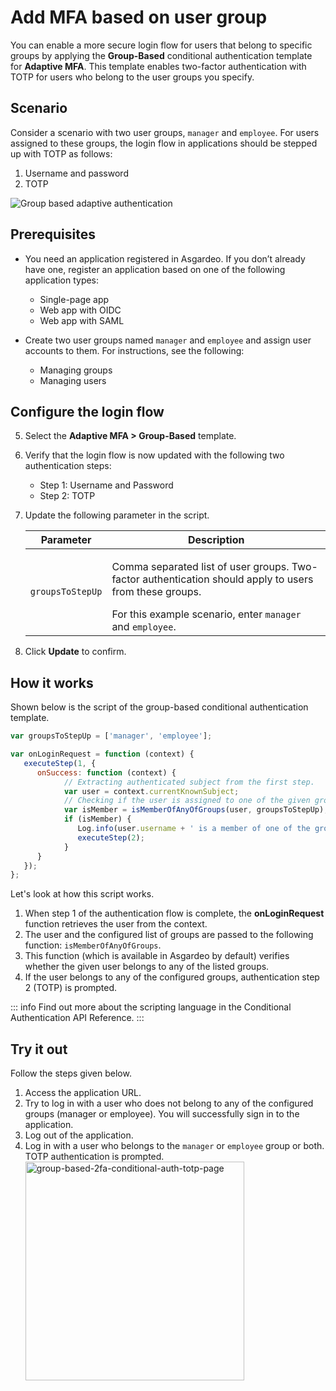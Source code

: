 # Add MFA based on user group

You can enable a more secure login flow for users that belong to specific groups by applying the **Group-Based** conditional authentication template for **Adaptive MFA**. This template enables two-factor authentication with TOTP for users who belong to the user groups you specify.

## Scenario

Consider a scenario with two user groups, `manager` and `employee`. For users assigned to these groups, the login flow in applications should be stepped up with TOTP as follows:

1. Username and password
2. TOTP

<img class="borderless-img" :src="$withBase('/assets/img/guides/conditional-auth/group-based-adaptive-auth.png')" alt="Group based adaptive authentication">

## Prerequisites

- You need an application registered in Asgardeo. If you don’t already have one, register an application based on one of the following application types:
  - <a :href="$withBase('/guides/applications/register-single-page-app/')">Single-page app</a>
  - <a :href="$withBase('/guides/applications/register-oidc-web-app/')">Web app with OIDC</a>
  - <a :href="$withBase('/guides/applications/register-saml-web-app/')">Web app with SAML</a>

- Create two user groups named `manager` and `employee` and assign user accounts to them. For instructions, see the following:
  - <a :href="$withBase('/guides/users/manage-groups/')">Managing groups</a>
  - <a :href="$withBase('/guides/users/manage-groups/')">Managing users</a>

## Configure the login flow

<CommonGuide guide='guides/fragments/manage-app/conditional-auth/configure-conditional-auth.md'/>

5. Select the **Adaptive MFA > Group-Based** template.
6. Verify that the login flow is now updated with the following two authentication steps:

    - Step 1: Username and Password
    - Step 2: TOTP

7. Update the following parameter in the script.

   <table>
      <thead>
         <tr>
            <th>Parameter</th>
            <th>Description</th>
         </tr>
      </thead>
      <tbody>
         <tr>
            <td><code>groupsToStepUp</code></td>
            <td><p>Comma separated list of user groups. Two-factor authentication should apply to users from these groups.</p> For this example scenario, enter <code>manager</code> and <code>employee</code>.</td>
         </tr>
      </tbody>
   </table>

8. Click **Update** to confirm.

## How it works

Shown below is the script of the group-based conditional authentication template.

```js
var groupsToStepUp = ['manager', 'employee'];

var onLoginRequest = function (context) {
   executeStep(1, {
      onSuccess: function (context) {
            // Extracting authenticated subject from the first step.
            var user = context.currentKnownSubject;
            // Checking if the user is assigned to one of the given groups.
            var isMember = isMemberOfAnyOfGroups(user, groupsToStepUp);
            if (isMember) {
               Log.info(user.username + ' is a member of one of the groups: ' + groupsToStepUp.toString());
               executeStep(2);
            }
      }
   });
};
```

Let's look at how this script works.

1. When step 1 of the authentication flow is complete, the **onLoginRequest** function retrieves the user from the context.
2. The user and the configured list of groups are passed to the following function: `isMemberOfAnyOfGroups`.
3. This function (which is available in Asgardeo by default) verifies whether the given user belongs to any of the listed groups.
4. If the user belongs to any of the configured groups, authentication step 2 (TOTP) is prompted.

::: info
Find out more about the scripting language in the <a :href="$withBase('/references/conditional-auth/api-reference/')">Conditional Authentication API Reference</a>.
:::

## Try it out

Follow the steps given below.

1. Access the application URL.
2. Try to log in with a user who does not belong to any of the configured groups (manager or employee). You will
   successfully sign in to the application.
3. Log out of the application.
4. Log in with a user who belongs to the `manager` or `employee` group or both. TOTP authentication is prompted.
    <img :src="$withBase('/assets/img/guides/conditional-auth/enter-otp-token.png')" width="350" alt="group-based-2fa-conditional-auth-totp-page">
